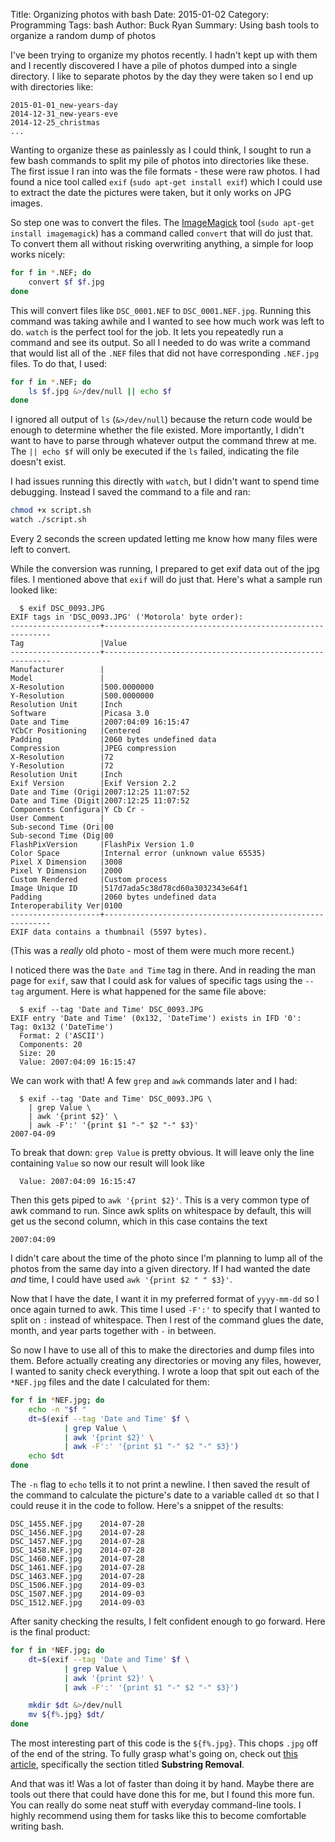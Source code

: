 Title: Organizing photos with bash
Date: 2015-01-02
Category: Programming
Tags: bash
Author: Buck Ryan
Summary: Using bash tools to organize a random dump of photos

I've been trying to organize my photos recently. I hadn't kept up with them
and I recently discovered I have a pile of photos dumped into a single
directory. I like to separate photos by the day they were taken so I end up
with directories like:

```
2015-01-01_new-years-day
2014-12-31_new-years-eve
2014-12-25_christmas
...
```

Wanting to organize these as painlessly as I could think, I sought to run a few
bash commands to split my pile of photos into directories like these. The first
issue I ran into was the file formats - these were raw photos. I had found a
nice tool called `exif` (`sudo apt-get install exif`) which I could use to
extract the date the pictures were taken, but it only works on JPG images.

So step one was to convert the files. The
[ImageMagick](http://imagemagick.org/) tool (`sudo apt-get install
imagemagick`) has a command called `convert` that will do just that. To convert
them all without risking overwriting anything, a simple for loop works nicely:

```bash
for f in *.NEF; do
    convert $f $f.jpg
done
```

This will convert files like `DSC_0001.NEF` to `DSC_0001.NEF.jpg`. Running this
command was taking awhile and I wanted to see how much work was left to do.
`watch` is the perfect tool for the job. It lets you repeatedly run a command
and see its output. So all I needed to do was write a command that would list
all of the `.NEF` files that did not have corresponding `.NEF.jpg` files.  To
do that, I used:

```bash
for f in *.NEF; do
    ls $f.jpg &>/dev/null || echo $f
done
```

I ignored all output of `ls` (`&>/dev/null`) because the return code would be
enough to determine whether the file existed. More importantly, I didn't want
to have to parse through whatever output the command threw at me. The `|| echo
$f` will only be executed if the `ls` failed, indicating the file doesn't
exist.

I had issues running this directly with `watch`, but I didn't want to spend
time debugging. Instead I saved the command to a file and ran:

```bash
chmod +x script.sh
watch ./script.sh
```

Every 2 seconds the screen updated letting me know how many files were left
to convert.

While the conversion was running, I prepared to get exif data out of the jpg
files. I mentioned above that `exif` will do just that. Here's what a sample
run looked like:

```
  $ exif DSC_0093.JPG 
EXIF tags in 'DSC_0093.JPG' ('Motorola' byte order):
--------------------+----------------------------------------------------------
Tag                 |Value
--------------------+----------------------------------------------------------
Manufacturer        |
Model               |
X-Resolution        |500.0000000
Y-Resolution        |500.0000000
Resolution Unit     |Inch
Software            |Picasa 3.0
Date and Time       |2007:04:09 16:15:47
YCbCr Positioning   |Centered
Padding             |2060 bytes undefined data
Compression         |JPEG compression
X-Resolution        |72
Y-Resolution        |72
Resolution Unit     |Inch
Exif Version        |Exif Version 2.2
Date and Time (Origi|2007:12:25 11:07:52
Date and Time (Digit|2007:12:25 11:07:52
Components Configura|Y Cb Cr -
User Comment        |
Sub-second Time (Ori|00
Sub-second Time (Dig|00
FlashPixVersion     |FlashPix Version 1.0
Color Space         |Internal error (unknown value 65535)
Pixel X Dimension   |3008
Pixel Y Dimension   |2000
Custom Rendered     |Custom process
Image Unique ID     |517d7ada5c38d78cd60a3032343e64f1
Padding             |2060 bytes undefined data
Interoperability Ver|0100
--------------------+----------------------------------------------------------
EXIF data contains a thumbnail (5597 bytes).
```

(This was a *really* old photo - most of them were much more recent.)

I noticed there was the `Date and Time` tag in there. And in reading the man
page for `exif`, saw that I could ask for values of specific tags using the
`--tag` argument. Here is what happened for the same file above:

```
  $ exif --tag 'Date and Time' DSC_0093.JPG 
EXIF entry 'Date and Time' (0x132, 'DateTime') exists in IFD '0':
Tag: 0x132 ('DateTime')
  Format: 2 ('ASCII')
  Components: 20
  Size: 20
  Value: 2007:04:09 16:15:47
```

We can work with that! A few `grep` and `awk` commands later and I had:

```
  $ exif --tag 'Date and Time' DSC_0093.JPG \
    | grep Value \
    | awk '{print $2}' \
    | awk -F':' '{print $1 "-" $2 "-" $3}'
2007-04-09
```

To break that down: `grep Value` is pretty obvious. It will leave only the
line containing `Value` so now our result will look like

```
  Value: 2007:04:09 16:15:47
```

Then this gets piped to `awk '{print $2}'`. This is a very common type of awk
command to run. Since awk splits on whitespace by default, this will get us
the second column, which in this case contains the text

```
2007:04:09
```

I didn't care about the time of the photo since I'm planning to lump all of
the photos from the same day into a given directory. If I had wanted the date
*and* time, I could have used `awk '{print $2 " " $3}'`.

Now that I have the date, I want it in my preferred format of `yyyy-mm-dd` so
I once again turned to awk. This time I used `-F':'` to specify that I wanted
to split on `:` instead of whitespace. Then I rest of the command glues the
date, month, and year parts together with `-` in between.

So now I have to use all of this to make the directories and dump files into
them. Before actually creating any directories or moving any files, however,
I wanted to sanity check everything. I wrote a loop that spit out each of the
`*NEF.jpg` files and the date I calculated for them:

```bash
for f in *NEF.jpg; do
    echo -n "$f	"
    dt=$(exif --tag 'Date and Time' $f \
            | grep Value \
            | awk '{print $2}' \
            | awk -F':' '{print $1 "-" $2 "-" $3}')
    echo $dt
done
```

The `-n` flag to `echo` tells it to not print a newline. I then saved the
result of the command to calculate the picture's date to a variable called
`dt` so that I could reuse it in the code to follow. Here's a snippet of the
results:

```
DSC_1455.NEF.jpg	2014-07-28
DSC_1456.NEF.jpg	2014-07-28
DSC_1457.NEF.jpg	2014-07-28
DSC_1458.NEF.jpg	2014-07-28
DSC_1460.NEF.jpg	2014-07-28
DSC_1461.NEF.jpg	2014-07-28
DSC_1463.NEF.jpg	2014-07-28
DSC_1506.NEF.jpg	2014-09-03
DSC_1507.NEF.jpg	2014-09-03
DSC_1512.NEF.jpg	2014-09-03
```

After sanity checking the results, I felt confident enough to go forward. Here
is the final product:

```bash
for f in *NEF.jpg; do
    dt=$(exif --tag 'Date and Time' $f \
            | grep Value \
            | awk '{print $2}' \
            | awk -F':' '{print $1 "-" $2 "-" $3}')

    mkdir $dt &>/dev/null
    mv ${f%.jpg} $dt/
done
```

The most interesting part of this code is the `${f%.jpg}`. This chops `.jpg`
off of the end of the string. To fully grasp what's going on, check out [this
article](http://tldp.org/LDP/abs/html/string-manipulation.html), specifically
the section titled **Substring Removal**.

And that was it! Was a lot of faster than doing it by hand. Maybe there are
tools out there that could have done this for me, but I found this more fun.
You can really do some neat stuff with everyday command-line tools. I highly
recommend using them for tasks like this to become comfortable writing bash.
